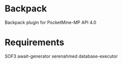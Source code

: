 # Backpack
Backpack plugin for PocketMine-MP API 4.0

# Requirements
SOF3 await-generator
xerenahmed database-executor
